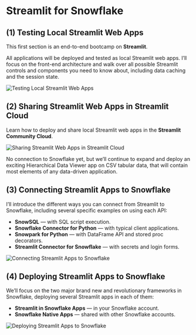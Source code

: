# Streamlit for Snowflake




## (1) Testing Local Streamlit Web Apps

This first section is an end-to-end bootcamp on **Streamlit**.

All applications will be deployed and tested as local Streamlit web apps. I’ll focus on the front-end architecture and walk over all possible Streamlit controls and components you need to know about, including data caching and the session state.

![Testing Local Streamlit Web Apps](.images/streamlit-1.png)

## (2) Sharing Streamlit Web Apps in Streamlit Cloud

Learn how to deploy and share local Streamlit web apps in the **Streamlit Community Cloud**.

![Sharing Streamlit Web Apps in Streamlit Cloud](.images/streamlit-2.png)

No connection to Snowflake yet, but we’ll continue to expand and deploy an exciting Hierarchical Data Viewer app on CSV tabular data, that will contain most elements of any data-driven application.

## (3) Connecting Streamlit Apps to Snowflake

I’ll introduce the different ways you can connect from Streamlit to Snowflake, including several specific examples on using each API:

* **SnowSQL** — with SQL script execution.
* **Snowflake Connector for Python** — with typical client applications.
* **Snowpark for Python** — with DataFrame API and stored proc decorators.
* **Streamlit Connector for Snowflake** — with secrets and login forms.

![Connecting Streamlit Apps to Snowflake](.images/streamlit-3.png)

## (4) Deploying Streamlit Apps to Snowflake

We’ll focus on the two major brand new and revolutionary frameworks in Snowflake, deploying several Streamlit apps in each of them:

* **Streamlit in Snowflake Apps** — in your Snowflake account.
* **Snowflake Native Apps** — shared with other Snowflake accounts.

![Deploying Streamlit Apps to Snowflake](.images/streamlit-4.png)
